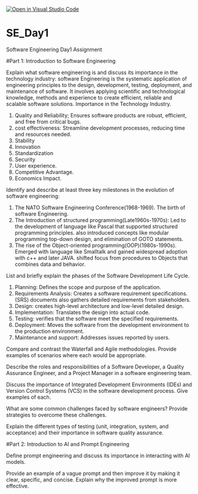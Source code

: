[![Open in Visual Studio Code](https://classroom.github.com/assets/open-in-vscode-2e0aaae1b6195c2367325f4f02e2d04e9abb55f0b24a779b69b11b9e10269abc.svg)](https://classroom.github.com/online_ide?assignment_repo_id=15807041&assignment_repo_type=AssignmentRepo)
# SE_Day1
Software Engineering Day1 Assignment

#Part 1: Introduction to Software Engineering

Explain what software engineering is and discuss its importance in the technology industry: software Engineering is the systematic application of engineering principles to the design, development, testing, deployment, and maintenance of software. It involves applying scientific and technological knowledge, methods and experience to create efficient, reliable and scalable software solutions.
Importance in the Technology Industry.
1. Quality and Reliability; Ensures software products are robust, efficient, and free from critical bugs.
2. cost effectiveness: Streamline development processes, reducing time and resources needed.
3. Stability
4. Innovation
5. Standardization
6. Security
7. User experience.
8. Competitive Advantage.
9. Economics Impact.


Identify and describe at least three key milestones in the evolution of software engineering:
1. The NATO Software Engineering Conference(1968-1969). The birth of software Engineering.
2. The Introduction of structured programming(Late1960s-1970s): Led to the development of language like Pascal that supported structured programming principles. also introduced concepts like modular programming top-down design, and elimination of GOTO statements.
3. The rise of the Object-oriented programming(OOP)(1980s-1990s). Emerged with language like Smalltalk and gained widespread adoption with c++ and later JAVA.
shifted focus from procedures to Objects that combines data and behavior.


List and briefly explain the phases of the Software Development Life Cycle.
1. Planning: Defines the scope and purpose of the application.
2. Requirements Analysis: Creates a software requirement specifications.(SRS) documents also gathers detailed requirements from stakeholders.
3. Design: creates high-level architecture and low-level detailed design.
4. Implementation: Translates the design into actual code.
5. Testing: verifies that the software meet the specified requirements.
6. Deployment: Moves the software from the development environment to the production environment.
7. Maintenance and support: Addresses issues reported by users.


Compare and contrast the Waterfall and Agile methodologies. Provide examples of scenarios where each would be appropriate.


Describe the roles and responsibilities of a Software Developer, a Quality Assurance Engineer, and a Project Manager in a software engineering team.


Discuss the importance of Integrated Development Environments (IDEs) and Version Control Systems (VCS) in the software development process. Give examples of each.


What are some common challenges faced by software engineers? Provide strategies to overcome these challenges.


Explain the different types of testing (unit, integration, system, and acceptance) and their importance in software quality assurance.


#Part 2: Introduction to AI and Prompt Engineering


Define prompt engineering and discuss its importance in interacting with AI models.


Provide an example of a vague prompt and then improve it by making it clear, specific, and concise. Explain why the improved prompt is more effective.
